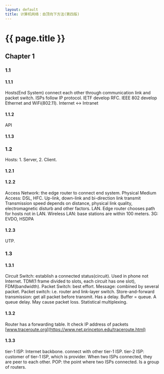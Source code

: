 ```yaml
---
layout: default
title: 计算机网络：自顶向下方法(第四版)
---
```


{{ page.title }}
================


## Chapter 1


### 1.1

#### 1.1.1
Hosts(End System) connect each other through communication link and packet switch.
ISPs follow IP protocol.
IETF develop RFC.
IEEE 802 develop Ethernet and WiFi(802.11).
Internet <-> Intranet

#### 1.1.2
API

#### 1.1.3


### 1.2
Hosts: 1. Server, 2. Client.

#### 1.2.1

#### 1.2.2
Access Network: the edge router to connect end system.
Physical Medium Access: DSL, HFC.
Up-link, down-link and bi-direction link transmit
Transmission speed depends on distance, physical link quality, electromagnetic disturb and other factors.
LAN. Edge router chooses path for hosts not in LAN.
Wireless LAN: base stations are within 100 meters.
3G: EVDO, HSDPA

#### 1.2.3
UTP.


### 1.3

#### 1.3.1
Circuit Switch: establish a connected status(circuit). Used in phone not Internet. TDM(1 frame divided to slots, each circuit has one slot), FDM(bandwidth).
Packet Switch: best effort.
Message: combined by several packet.
Packet switch: i.e. router and link-layer switch.
Store-and-forward transmission: get all packet before transmit. Has a delay.
Buffer = queue. A queue delay. May cause packet loss.
Statistical multiplexing.

#### 1.3.2
Router has a forwarding table. It check IP address of packets
[www.traceroute.org](https://www.net.princeton.edu/traceroute.html)

#### 1.3.3
tier-1 ISP: Internet backbone. connect with other tier-1 ISP.
tier-2 ISP: customer of tier-1 ISP, which is provider.
When two ISPs connected, they are peer to each other.
POP: the point where two ISPs connected. Is a group of routers.

